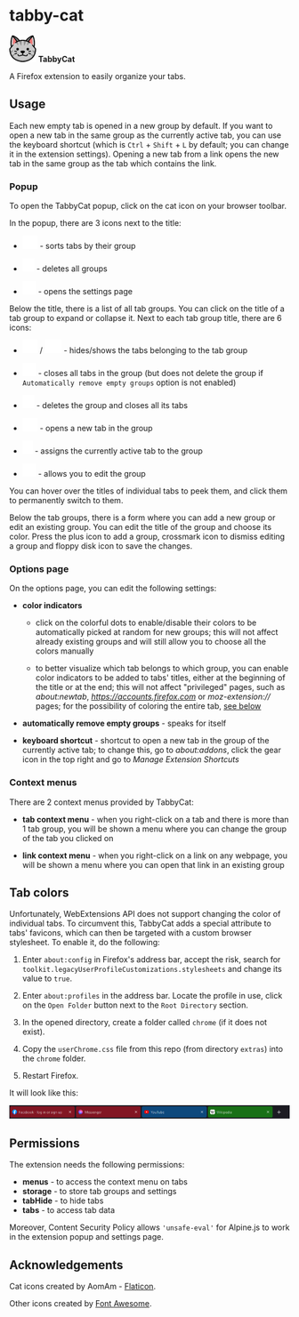 # tabby-cat

![](./src/icons/icon-48.png) **TabbyCat**

A Firefox extension to easily organize your tabs.

## Usage

Each new empty tab is opened in a new group by default. If you want to open a new tab in the same group as the currently active tab, you can use the keyboard shortcut (which is `Ctrl` + `Shift` + `L` by default; you can change it in the extension settings). Opening a new tab from a link opens the new tab in the same group as the tab which contains the link.

### Popup

To open the TabbyCat popup, click on the cat icon on your browser toolbar.

In the popup, there are 3 icons next to the title:

- ![sort](./src/icons/fa-icons/arrow-down-wide-short-solid.svg) - sorts tabs by their group

- ![trash](./src/icons/fa-icons/trash-solid.svg) - deletes all groups

- ![gear](./src/icons/fa-icons/gear-solid.svg) - opens the settings page

Below the title, there is a list of all tab groups. You can click on the title of a tab group to expand or collapse it. Next to each tab group title, there are 6 icons:

- ![eye](./src/icons/fa-icons/eye-solid.svg) / ![eye slashed](./src/icons/fa-icons/eye-slash-solid.svg) - hides/shows the tabs belonging to the tab group

- ![crossmark](./src/icons/fa-icons/circle-xmark-solid.svg) - closes all tabs in the group (but does not delete the group if `Automatically remove empty groups` option is not enabled)

- ![trash](./src/icons/fa-icons/trash-solid.svg) - deletes the group and closes all its tabs

- ![folder](./src/icons/fa-icons/folder-open-solid.svg) - opens a new tab in the group

- ![bookmark](./src/icons/fa-icons/bookmark-solid.svg) - assigns the currently active tab to the group

- ![pencil](./src/icons/fa-icons/pencil-solid.svg) - allows you to edit the group

You can hover over the titles of individual tabs to peek them, and click them to permanently switch to them.

Below the tab groups, there is a form where you can add a new group or edit an existing group. You can edit the title of the group and choose its color. Press the plus icon to add a group, crossmark icon to dismiss editing a group and floppy disk icon to save the changes.

### Options page

On the options page, you can edit the following settings:

- **color indicators**

  - click on the colorful dots to enable/disable their colors to be automatically picked at random for new groups; this will not affect already existing groups and will still allow you to choose all the colors manually

  - to better visualize which tab belongs to which group, you can enable color indicators to be added to tabs' titles, either at the beginning of the title or at the end; this will not affect "privileged" pages, such as _about:newtab_, *https://accounts.firefox.com* or _moz-extension://_ pages; for the possibility of coloring the entire tab, [see below](#tab-colors)

- **automatically remove empty groups** - speaks for itself

- **keyboard shortcut** - shortcut to open a new tab in the group of the currently active tab; to change this, go to _about:addons_, click the gear icon in the top right and go to _Manage Extension Shortcuts_

### Context menus

There are 2 context menus provided by TabbyCat:

- **tab context menu** - when you right-click on a tab and there is more than 1 tab group, you will be shown a menu where you can change the group of the tab you clicked on

- **link context menu** - when you right-click on a link on any webpage, you will be shown a menu where you can open that link in an existing group

## Tab colors

Unfortunately, WebExtensions API does not support changing the color of individual tabs. To circumvent this, TabbyCat adds a special attribute to tabs' favicons, which can then be targeted with a custom browser stylesheet. To enable it, do the following:

1. Enter `about:config` in Firefox's address bar, accept the risk, search for `toolkit.legacyUserProfileCustomizations.stylesheets` and change its value to `true`.

2. Enter `about:profiles` in the address bar. Locate the profile in use, click on the `Open Folder` button next to the `Root Directory` section.

3. In the opened directory, create a folder called `chrome` (if it does not exist).

4. Copy the `userChrome.css` file from this repo (from directory `extras`) into the `chrome` folder.

5. Restart Firefox.

It will look like this:

![colored tabs](./docs/color-indicators.png)

## Permissions

The extension needs the following permissions:

- **menus** - to access the context menu on tabs
- **storage** - to store tab groups and settings
- **tabHide** - to hide tabs
- **tabs** - to access tab data

Moreover, Content Security Policy allows `'unsafe-eval'` for Alpine.js to work in the extension popup and settings page.

## Acknowledgements

Cat icons created by AomAm - [Flaticon](https://www.flaticon.com).

Other icons created by [Font Awesome](https://fontawesome.com).
